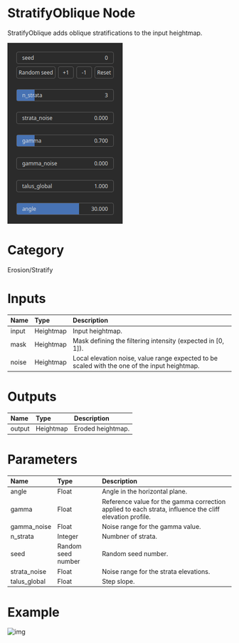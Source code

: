 
StratifyOblique Node
====================


StratifyOblique adds oblique stratifications to the input heightmap.



![img](../../images/nodes/StratifyOblique_settings.png)


# Category


Erosion/Stratify
# Inputs

|Name|Type|Description|
| :--- | :--- | :--- |
|input|Heightmap|Input heightmap.|
|mask|Heightmap|Mask defining the filtering intensity (expected in [0, 1]).|
|noise|Heightmap|Local elevation noise, value range expected to be scaled with the one of the input heightmap.|

# Outputs

|Name|Type|Description|
| :--- | :--- | :--- |
|output|Heightmap|Eroded heightmap.|

# Parameters

|Name|Type|Description|
| :--- | :--- | :--- |
|angle|Float|Angle in the horizontal plane.|
|gamma|Float|Reference value for the gamma correction applied to each strata, influence the cliff elevation profile.|
|gamma_noise|Float|Noise range for the gamma value.|
|n_strata|Integer|Numbner of strata.|
|seed|Random seed number|Random seed number.|
|strata_noise|Float|Noise range for the strata elevations.|
|talus_global|Float|Step slope.|

# Example


![img](../../images/nodes/StratifyOblique.png)

